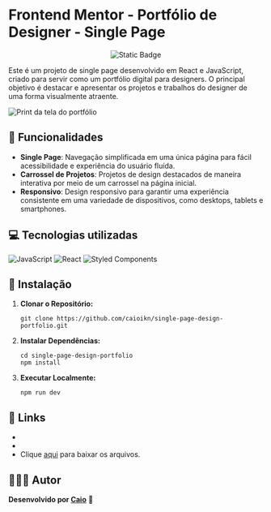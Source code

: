 # Frontend Mentor - Portfólio de Designer - Single Page

<p align="center">
     <img loading="lazy" alt="Static Badge" src="https://img.shields.io/badge/Status-Conclu%C3%ADdo-blue?style=for-the-badge">
</p>

Este é um projeto de single page desenvolvido em React e JavaScript, criado para servir como um portfólio digital para designers. O principal objetivo é destacar e apresentar os projetos e trabalhos do designer de uma forma visualmente atraente.

![Print da tela do portfólio](https://github.com/caioikn/single-page-design-portfolio/assets/28030999/6a9106b9-b7ab-4cff-bb14-89a653690d5f)

## 🔨 Funcionalidades
- **Single Page**: Navegação simplificada em uma única página para fácil acessibilidade e experiência do usuário fluída.
- **Carrossel de Projetos**: Projetos de design destacados de maneira interativa por meio de um carrossel na página inicial.
- **Responsivo**: Design responsivo para garantir uma experiência consistente em uma variedade de dispositivos, como desktops, tablets e smartphones.

## 💻 Tecnologias utilizadas
![JavaScript](https://img.shields.io/badge/JavaScript-323330?style=for-the-badge&logo=javascript&logoColor=F7DF1E) ![React](https://img.shields.io/badge/react-%2320232a.svg?style=for-the-badge&logo=react&logoColor=%2361DAFB) ![Styled Components](https://img.shields.io/badge/styled--components-DB7093?style=for-the-badge&logo=styled-components&logoColor=white)

## 🚀 Instalação
1. **Clonar o Repositório:**
    ```
    git clone https://github.com/caioikn/single-page-design-portfolio.git
    ```
    
2. **Instalar Dependências:**
   ```
   cd single-page-design-portfolio
   npm install
   ```
   
3. **Executar Localmente:**
   ```
   npm run dev
   ```

## 🔗 Links
- 
- 
- Clique [aqui](https://github.com/caioikn/calculadora-imc/archive/main/single-page-design-portfolio.zip) para baixar os arquivos.

## 🧑🏻‍💻 Autor
**Desenvolvido por [Caio](https://www.linkedin.com/in/caioikena/)** 💙
